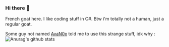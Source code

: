 ### Hi there :goat:

French goat here. I like coding stuff in C#. Btw i'm totally not a human, just a regular goat.

Some guy not named [AvaN0x](https://github.com/AvaN0x) told me to use this strange stuff, idk why :
![Anurag's github stats](https://github-readme-stats.vercel.app/api?username=WildGoat07)
